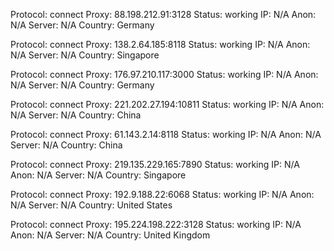 Protocol: connect
Proxy: 88.198.212.91:3128
Status: working
IP: N/A
Anon: N/A
Server: N/A
Country: Germany

Protocol: connect
Proxy: 138.2.64.185:8118
Status: working
IP: N/A
Anon: N/A
Server: N/A
Country: Singapore

Protocol: connect
Proxy: 176.97.210.117:3000
Status: working
IP: N/A
Anon: N/A
Server: N/A
Country: Germany

Protocol: connect
Proxy: 221.202.27.194:10811
Status: working
IP: N/A
Anon: N/A
Server: N/A
Country: China

Protocol: connect
Proxy: 61.143.2.14:8118
Status: working
IP: N/A
Anon: N/A
Server: N/A
Country: China

Protocol: connect
Proxy: 219.135.229.165:7890
Status: working
IP: N/A
Anon: N/A
Server: N/A
Country: Singapore

Protocol: connect
Proxy: 192.9.188.22:6068
Status: working
IP: N/A
Anon: N/A
Server: N/A
Country: United States

Protocol: connect
Proxy: 195.224.198.222:3128
Status: working
IP: N/A
Anon: N/A
Server: N/A
Country: United Kingdom

